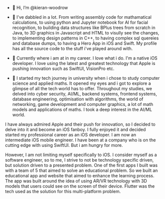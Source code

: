 - 👋 Hi, I’m @kieran-woodrow

- 🚀 I've dabbled in a lot. From writing assembly code for mathamatical calculations, to using python and Jupyter notebook for AI for facial recognition, to building data structures like BPlus trees from scratch in Java, to 3D graphics in Javascript and HTML to visully see the changes, to implementing design patterns in C++, to having complex sql quereies and database dumps, to having a Hero App in iOS and Swift. My profile has all the source code to the stuff i've played around with.

- 👀 Currently where i am at in my career. I love what i do. I'm a native iOS developer. I love using the latest and greatest technology that Apple is pushing innovation such as SwiftUI, VisionPro etc.

- 🌱 I started my tech journey in university when i chose to study computer science and applied maths. It opened my eyes and i got to explore a glimpse of all the tech world has to offer. Throughout my studies, we delved into cyber security, AI/ML, backend systems, frontend systems, database engineering, optimisation with algorithms, the world of networking, game development and computer graphics, a lot of math models and applications of maths. I took a deep interest in the AI/ML world.

I have always admired Apple and their push for innovation, so I decided to delve into it and become an iOS fanboy. I fully enjoyed it and decided started my professional career as an iOS developer. I am now an intermediate iOS mobile engineer. I have been at a company who is on the cutting edge with using SwiftUI. But i am hungry for more. 

However, I am not limiting myself specifically to iOS. I consider myself as a software engineer, so to me, I strive to not be technology specific driven, but solution driven to a presented problem. One of the first apps I built was with a team of 5 that aimed to solve an educational problem. So we built an educational app and website that aimed to enhance the learning process. The app was built around the idea of using AR/VR technology with 3D models that users could see on the screen of their device. Flutter was the tech used as the solution for this multi-platform problem.

<!---
kieran-woodrow/kieran-woodrow is a ✨ special ✨ repository because its `README.md` (this file) appears on your GitHub profile.
You can click the Preview link to take a look at your changes.
--->
